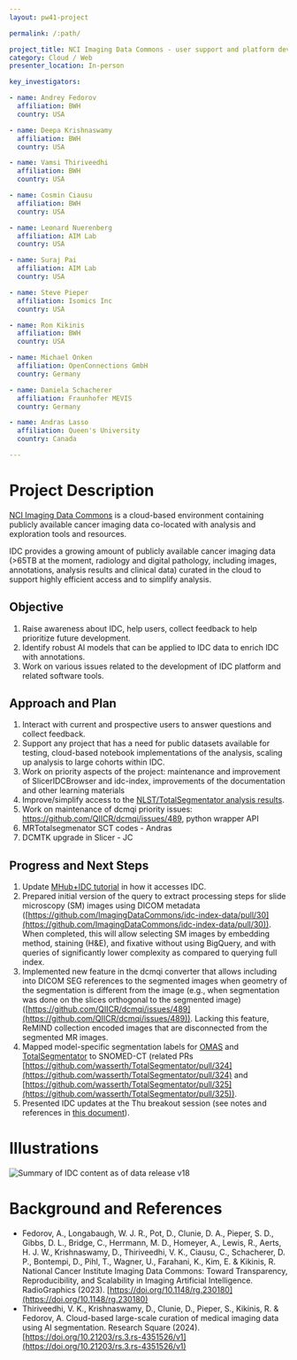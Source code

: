 ```yaml
---
layout: pw41-project

permalink: /:path/

project_title: NCI Imaging Data Commons - user support and platform development
category: Cloud / Web
presenter_location: In-person

key_investigators:

- name: Andrey Fedorov
  affiliation: BWH
  country: USA

- name: Deepa Krishnaswamy
  affiliation: BWH
  country: USA

- name: Vamsi Thiriveedhi
  affiliation: BWH
  country: USA

- name: Cosmin Ciausu
  affiliation: BWH
  country: USA

- name: Leonard Nuerenberg
  affiliation: AIM Lab
  country: USA

- name: Suraj Pai
  affiliation: AIM Lab
  country: USA

- name: Steve Pieper
  affiliation: Isomics Inc
  country: USA

- name: Ron Kikinis
  affiliation: BWH
  country: USA

- name: Michael Onken
  affiliation: OpenConnections GmbH
  country: Germany

- name: Daniela Schacherer
  affiliation: Fraunhofer MEVIS
  country: Germany

- name: Andras Lasso
  affiliation: Queen's University
  country: Canada

---
```


# Project Description

<!-- Add a short paragraph describing the project. -->


[NCI Imaging Data Commons](https://portal.imaging.datacommons.cancer.gov/explore/) is a cloud-based environment containing publicly available cancer imaging data co-located with analysis and exploration tools and resources.

IDC provides a growing amount of publicly available cancer imaging data (>65TB at the moment, radiology and digital pathology, including images, annotations, analysis results and clinical data) curated in the cloud to support highly efficient access and to simplify analysis.



## Objective

<!-- Describe here WHAT you would like to achieve (what you will have as end result). -->
1. Raise awareness about IDC, help users, collect feedback to help prioritize future development.
2. Identify robust AI models that can be applied to IDC data to enrich IDC with annotations.
3. Work on various issues related to the development of IDC platform and related software tools.
   
## Approach and Plan

<!-- Describe here HOW you would like to achieve the objectives stated above. -->

1. Interact with current and prospective users to answer questions and collect feedback.
2. Support any project that has a need for public datasets available for testing, cloud-based notebook implementations of the analysis, scaling up analysis to large cohorts within IDC.
3. Work on priority aspects of the project: maintenance and improvement of SlicerIDCBrowser and idc-index, improvements of the documentation and other learning materials
4. Improve/simplify access to the [NLST/TotalSegmentator analysis results](https://discourse.canceridc.dev/t/new-in-idc-v18-totalsegmentator-segmentations-and-radiomics-features-for-nlst-cts/582).
5. Work on maintenance of dcmqi priority issues: https://github.com/QIICR/dcmqi/issues/489, python wrapper API
6. MRTotalsegmenator SCT codes - Andras
7. DCMTK upgrade in Slicer - JC


## Progress and Next Steps

1. Update [MHub+IDC tutorial](https://github.com/MHubAI/examples/blob/main/notebooks/PW41_tutorial.ipynb) in how it accesses IDC.
1. Prepared initial version of the query to extract processing steps for slide microscopy (SM) images using DICOM metadata ([https://github.com/ImagingDataCommons/idc-index-data/pull/30](https://github.com/ImagingDataCommons/idc-index-data/pull/30)). When completed, this will allow selecting SM images by embedding method, staining (H&E), and fixative without using BigQuery, and with queries of significantly lower complexity as compared to querying full index.
2. Implemented new feature in the dcmqi converter that allows including into DICOM SEG references to the segmented images when geometry of the segmentation is different from the image (e.g., when segmentation was done on the slices orthogonal to the segmented image) ([https://github.com/QIICR/dcmqi/issues/489](https://github.com/QIICR/dcmqi/issues/489)). Lacking this feature, ReMIND collection encoded images that are disconnected from the segmented MR images.
3. Mapped model-specific segmentation labels for [OMAS](https://docs.google.com/spreadsheets/d/1pBicNskjMDJBnD3w4yAQroj8SGSAhDfA_TUK24dLEyc/edit?gid=1390863317#gid=1390863317) and [TotalSegmentator](https://docs.google.com/spreadsheets/d/1oEzXCmraoLgbbb5lNxWiHuYDza86aXxKqSUmUetwI7M/edit?gid=780795691#gid=780795691) to SNOMED-CT (related PRs [https://github.com/wasserth/TotalSegmentator/pull/324](https://github.com/wasserth/TotalSegmentator/pull/324) and [https://github.com/wasserth/TotalSegmentator/pull/325](https://github.com/wasserth/TotalSegmentator/pull/325)).
4. Presented IDC updates at the Thu breakout session (see notes and references in [this document](https://docs.google.com/document/d/11IG53uKYePUlQFCUX6nFw4HqQDyt2jcLkvqjnHGNPCI/edit)).

# Illustrations

<!-- Add pictures and links to videos that demonstrate what has been accomplished. -->


![Summary of IDC content as of data release v18](https://learn.canceridc.dev/~gitbook/image?url=https%3A%2F%2F1103581492-files.gitbook.io%2F%7E%2Ffiles%2Fv0%2Fb%2Fgitbook-x-prod.appspot.com%2Fo%2Fspaces%252F-MCTG4fXybYgGMalZnmf-2668963341%252Fuploads%252FBPUPVLBlGOSoK0iQxXbl%252Fidc_v18_summary.jpg%3Falt%3Dmedia%26token%3D332a4ac5-5850-4e23-9340-d50607ec3dfd&width=768&dpr=2&quality=100&sign=a98506d4008137a946a692376342be1a161a5301dca7439f7ee2d94db9fa95f1)



# Background and References

<!-- If you developed any software, include link to the source code repository.
     If possible, also add links to sample data, and to any relevant publications. -->


* Fedorov, A., Longabaugh, W. J. R., Pot, D., Clunie, D. A., Pieper, S. D., Gibbs, D. L., Bridge, C., Herrmann, M. D., Homeyer, A., Lewis, R., Aerts, H. J. W., Krishnaswamy, D., Thiriveedhi, V. K., Ciausu, C., Schacherer, D. P., Bontempi, D., Pihl, T., Wagner, U., Farahani, K., Kim, E. & Kikinis, R. National Cancer Institute Imaging Data Commons: Toward Transparency, Reproducibility, and Scalability in Imaging Artificial Intelligence. RadioGraphics (2023). [https://doi.org/10.1148/rg.230180](https://doi.org/10.1148/rg.230180)
* Thiriveedhi, V. K., Krishnaswamy, D., Clunie, D., Pieper, S., Kikinis, R. & Fedorov, A. Cloud-based large-scale curation of medical imaging data using AI segmentation. Research Square (2024). [https://doi.org/10.21203/rs.3.rs-4351526/v1](https://doi.org/10.21203/rs.3.rs-4351526/v1)

